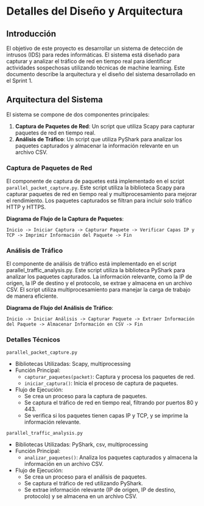 # Detalles del Diseño y Arquitectura

## Introducción

El objetivo de este proyecto es desarrollar un sistema de detección de intrusos (IDS) para redes informáticas. El sistema está diseñado para capturar y analizar el tráfico de red en tiempo real para identificar actividades sospechosas utilizando técnicas de machine learning. Este documento describe la arquitectura y el diseño del sistema desarrollado en el Sprint 1.

## Arquitectura del Sistema

El sistema se compone de dos componentes principales:

1. **Captura de Paquetes de Red**: Un script que utiliza Scapy para capturar paquetes de red en tiempo real.
2. **Análisis de Tráfico**: Un script que utiliza PyShark para analizar los paquetes capturados y almacenar la información relevante en un archivo CSV.

### Captura de Paquetes de Red

El componente de captura de paquetes está implementado en el script `parallel_packet_capture.py`. Este script utiliza la biblioteca Scapy para capturar paquetes de red en tiempo real y multiprocesamiento para mejorar el rendimiento. Los paquetes capturados se filtran para incluir solo tráfico HTTP y HTTPS.

**Diagrama de Flujo de la Captura de Paquetes**:

```plaintext
Inicio -> Iniciar Captura -> Capturar Paquete -> Verificar Capas IP y TCP -> Imprimir Información del Paquete -> Fin
```
### Análisis de Tráfico

El componente de análisis de tráfico está implementado en el script parallel_traffic_analysis.py. Este script utiliza la biblioteca PyShark para analizar los paquetes capturados. La información relevante, como la IP de origen, la IP de destino y el protocolo, se extrae y almacena en un archivo CSV. El script utiliza multiprocesamiento para manejar la carga de trabajo de manera eficiente.

**Diagrama de Flujo del Análisis de Tráfico**:

```plaintext
Inicio -> Iniciar Análisis -> Capturar Paquete -> Extraer Información del Paquete -> Almacenar Información en CSV -> Fin
```
### Detalles Técnicos
`parallel_packet_capture.py`
* Bibliotecas Utilizadas: Scapy, multiprocessing
* Función Principal:
    * `capturar_paquetes(packet)`: Captura y procesa los paquetes de red.
    * `iniciar_captura()`: Inicia el proceso de captura de paquetes.
* Flujo de Ejecución:
    * Se crea un proceso para la captura de paquetes.
    * Se captura el tráfico de red en tiempo real, filtrando por puertos 80 y 443.
    * Se verifica si los paquetes tienen capas IP y TCP, y se imprime la información relevante.

`parallel_traffic_analysis.py`
* Bibliotecas Utilizadas: PyShark, csv, multiprocessing
* Función Principal:
   * `analizar_paquetes()`: Analiza los paquetes capturados y almacena la información en un archivo CSV.
* Flujo de Ejecución:
   * Se crea un proceso para el análisis de paquetes.
   * Se captura el tráfico de red utilizando PyShark.
   * Se extrae información relevante (IP de origen, IP de destino, protocolo) y se almacena en un archivo CSV.
